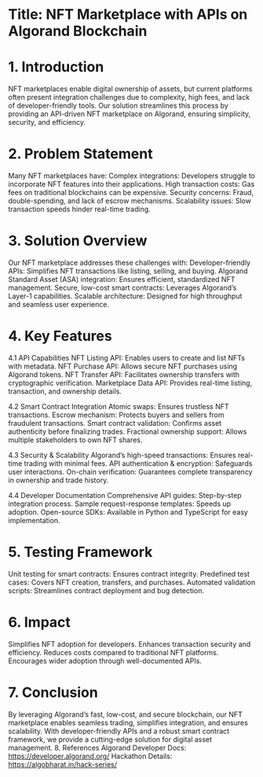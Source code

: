 # Title: NFT Marketplace with APIs on Algorand Blockchain

# 1. Introduction
NFT marketplaces enable digital ownership of assets, but current platforms often present integration challenges due to complexity, high fees, and lack of developer-friendly tools. Our solution streamlines this process by providing an API-driven NFT marketplace on Algorand, ensuring simplicity, security, and efficiency.

# 2. Problem Statement
Many NFT marketplaces have:
Complex integrations: Developers struggle to incorporate NFT features into their applications.
High transaction costs: Gas fees on traditional blockchains can be expensive.
Security concerns: Fraud, double-spending, and lack of escrow mechanisms.
Scalability issues: Slow transaction speeds hinder real-time trading.

# 3. Solution Overview
Our NFT marketplace addresses these challenges with:
Developer-friendly APIs: Simplifies NFT transactions like listing, selling, and buying.
Algorand Standard Asset (ASA) integration: Ensures efficient, standardized NFT management.
Secure, low-cost smart contracts: Leverages Algorand’s Layer-1 capabilities.
Scalable architecture: Designed for high throughput and seamless user experience.

# 4. Key Features
4.1 API Capabilities
NFT Listing API: Enables users to create and list NFTs with metadata.
NFT Purchase API: Allows secure NFT purchases using Algorand tokens.
NFT Transfer API: Facilitates ownership transfers with cryptographic verification.
Marketplace Data API: Provides real-time listing, transaction, and ownership details.

4.2 Smart Contract Integration
Atomic swaps: Ensures trustless NFT transactions.
Escrow mechanism: Protects buyers and sellers from fraudulent transactions.
Smart contract validation: Confirms asset authenticity before finalizing trades.
Fractional ownership support: Allows multiple stakeholders to own NFT shares.

4.3 Security & Scalability
Algorand’s high-speed transactions: Ensures real-time trading with minimal fees.
API authentication & encryption: Safeguards user interactions.
On-chain verification: Guarantees complete transparency in ownership and trade history.

4.4 Developer Documentation
Comprehensive API guides: Step-by-step integration process.
Sample request-response templates: Speeds up adoption.
Open-source SDKs: Available in Python and TypeScript for easy implementation.

# 5. Testing Framework
Unit testing for smart contracts: Ensures contract integrity.
Predefined test cases: Covers NFT creation, transfers, and purchases.
Automated validation scripts: Streamlines contract deployment and bug detection.

# 6. Impact
Simplifies NFT adoption for developers.
Enhances transaction security and efficiency.
Reduces costs compared to traditional NFT platforms.
Encourages wider adoption through well-documented APIs.

# 7. Conclusion
By leveraging Algorand’s fast, low-cost, and secure blockchain, our NFT marketplace enables seamless trading, simplifies integration, and ensures scalability. With developer-friendly APIs and a robust smart contract framework, we provide a cutting-edge solution for digital asset management.
8. References
Algorand Developer Docs: https://developer.algorand.org/
Hackathon Details: https://algobharat.in/hack-series/
